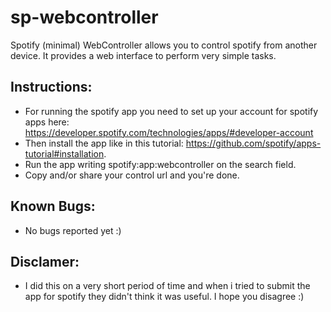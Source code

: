 sp-webcontroller
================

Spotify (minimal) WebController allows you to control spotify from another device. It provides a web interface to perform very simple tasks.

Instructions:
-------------

* For running the spotify app you need to set up your account for spotify apps here: https://developer.spotify.com/technologies/apps/#developer-account
* Then install the app like in this tutorial: https://github.com/spotify/apps-tutorial#installation.
* Run the app writing spotify:app:webcontroller on the search field.
* Copy and/or share your control url and you're done.

Known Bugs:
-------------
* No bugs reported yet :)

Disclamer:
-------------
* I did this on a very short period of time and when i tried to submit the app for spotify they didn't think it was useful. I hope you disagree :)
